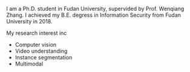 I am a Ph.D. student in Fudan University, supervided by Prof. Wenqiang Zhang. I achieved my B.E. degress in Information Security from Fudan University in 2018.

My research interest inc

- Computer vision
- Video understanding
- Instance segmentation
- Multimodal
